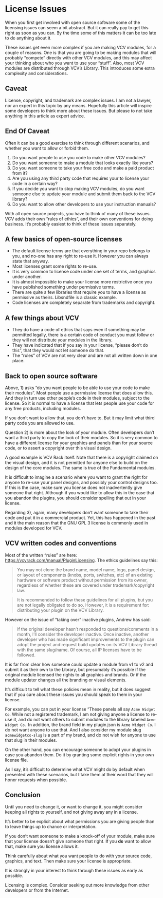 # License Issues

When you first get involved with open source software some of the licensing issues can seem a bit abstract. But it can really pay to get this right as soon as you can. By the time some of this matters it can be too late to do anything about it.

These issues get even more complex if you are making VCV modules, for a couple of reasons. One is that you are going to be making modules that will probably “compete” directly with other VCV modules, and this may affect your thinking about who you want to use your “stuff”. Also, most VCV modules are distributed through VCV’s Library. This introduces some extra complexity and considerations.

## Caveat

License, copyright, and trademark are complex issues. I am not a lawyer, nor an expert in this topic by any means. Hopefully this article will inspire some developers to think more about these issues. But please to not take anything in this article as expert advice.

## End Of Caveat

Often it can be a good exercise to think through different scenarios, and whether you want to allow or forbid them.

1. Do you want people to use you code to make other VCV modules?
2. Do you want someone to make a module that looks exactly like yours?
3. Do you want someone to take your free code and make a paid product from it?
4. Are you using any third party code that requires your to license your code in a certain way?
5. If you decide you want to stop making VCV modules, do you want someone else to update your module and submit them back to the VCV library?
6. Do you want to allow other developers to use your instruction manuals?

With all open source projects, you have to think of many of these issues. VCV adds their own “rules of ethics”, and their own conventions for doing business. It’s probably easiest to think of these issues separately.

## A few basics of open-source licenses

* The default license terms are that everything in your repo belongs to you, and no-one has any right to re-use it. However you can always state that anyway.
* Most licenses grant some rights to re-use.
* It is very common to license code under one set of terms, and graphics under another.
* It is almost impossible to make your license more restrictive once you have published something under permissive terms.
* There are quite a few libraries that require you to have a license as permissive as theirs. Libsndfile is a classic example.
* Code licenses are completely separate from trademarks and copyright.

## A few things about VCV

* They do have a code of ethics that says even if something may be permitted legally, there is a certain code of conduct you must follow or they will not distribute your modules in the library.
* They have indicated that if you say in your license, “please don’t do this”, that they would not let someone do that.
* The “rules” of VCV are not very clear and are not all written down in one place.

## Back to open source software

Above, 1) asks “do you want people to be able to use your code to make their modules”. Most people use a permissive license that does allow this. And they in turn use other people’s code in their modules, subject to the license. So it is normal to have a license that lets people use your code for any free products, including modules.

If you don’t want to allow that, you don’t have to. But it may limit what third party code you are allowed to use.

Question 2) is more about the look of your module. Often developers don’t want a third party to copy the look of their modules. So it is very common to have a different license for your graphics and panels than for your source code, or to assert a copyright over this visual design.

A good example is VCV Rack itself. Note that there is a copyright claimed on the visual design, and it is not permitted for anyone else to build on the design of the core modules. The same is true of the Fundamental modules.

It is difficult to imagine a scenario where you want to grant the right for anyone to re-use your panel designs, and possibly your control designs too. If this is the case, make sure you license does not inadvertently give someone that right. Although if you would like to allow this in the case that you abandon the plugins, you should consider spelling that out in your license.

Regarding 3), again, many developers don’t want someone to take their code and put it in a commercial product. Yet, this has happened in the past and it the main reason that the GNU GPL 3 license is commonly used in modules developed for VCV.

## VCV written codes and conventions

Most of the written “rules” are here: https://vcvrack.com/manual/PluginLicensing. The ethics guidelines say this:

>You may not clone the brand name, model name, logo, panel design, or layout of components (knobs, ports, switches, etc) of an existing hardware or software product without permission from its owner, regardless of whether these are covered under trademark/copyright law.

>It is recommended to follow these guidelines for all plugins, but you are not legally obligated to do so. However, it is a requirement for: distributing your plugin on the VCV Library.

However on the issue of “taking over” inactive plugins, Andrew has said:

>If the original developer hasn’t responded to questions/comments in a month, I’ll consider the developer inactive. Once inactive, another developer who has made significant improvements to the plugin can adopt the project and request build updates on its VCV Library thread with the same slug/name. Of course, all IP licenses have to be followed.

It is far from clear how someone could update a module from v1 to v2 and submit it as their own to the Library, but presumably it’s possible if the original module licensed the rights to all graphics and brands. Or if the module updater changes all the branding or visual elements.

It’s difficult to tell what these policies mean in reality, but it does suggest that if you care about these issues you should speak to them in your license.

For example, you can put in your license “These panels all say `Acme Widget Co`. While not a registered trademark, I am not giving anyone a license to re-use it, and do not want others to submit modules to the library labeled `Acme Widget Co.` In addition, the brand field in my plugin.json is `Acme Widget Co`. I do not want anyone to use that. And I also consider my module slug `acmewidgetco-slug` is a part of my brand, and do not wish for anyone to use that slug in their modules.

On the other hand, you can encourage someone to adopt your plugins in case you abandon them. Do it by granting some explicit rights in your own license file.

As I say, it’s difficult to determine what VCV might do by default when presented with these scenarios, but I take them at their word that they will honor requests when possible.

## Conclusion

Until you need to change it, or want to change it, you might consider keeping all rights to yourself, and not giving away any in a license.

It’s better to be explicit about what permissions you are giving people than to leave things up to chance or interpretation.

If you don’t want someone to make a knock-off of your module, make sure that your license doesn’t give someone that right. If you **do** want to allow that, make sure you license allows it.

Think carefully about what you want people to do with your source code, graphics, and text. Then make sure your license is appropriate.

It is strongly in your interest to think through these issues as early as possible.

Licensing is complex. Consider seeking out more knowledge from other developers or from the Internet.

